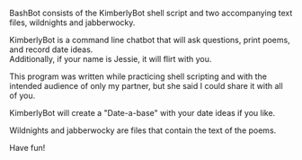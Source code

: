 BashBot consists of the KimberlyBot shell script and two accompanying text files, wildnights and jabberwocky.

KimberlyBot is a command line chatbot that will ask questions, print poems, and record date ideas.   
Additionally, if your name is Jessie, it will flirt with you.  

This program was written while practicing shell scripting and with the intended audience of only my partner, 
but she said I could share it with all of you.   

KimberlyBot will create a "Date-a-base" with your date ideas if you like.  

Wildnights and jabberwocky are files that contain the text of the poems.

Have fun! 

